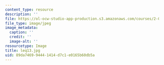 ```yaml
---
content_type: resource
description: ''
file: https://ol-ocw-studio-app-production.s3.amazonaws.com/courses/2-003-modeling-dynamics-and-control-i-spring-2005/89da746994441414d7c1e0165b60db5a_leq13.jpg
file_type: image/jpeg
image_metadata:
  caption: ''
  credit: ''
  image-alt: ''
resourcetype: Image
title: leq13.jpg
uid: 89da7469-9444-1414-d7c1-e0165b60db5a
---
```

